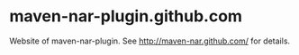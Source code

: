 maven-nar-plugin.github.com
===========================

Website of maven-nar-plugin.
See http://maven-nar.github.com/ for details.
